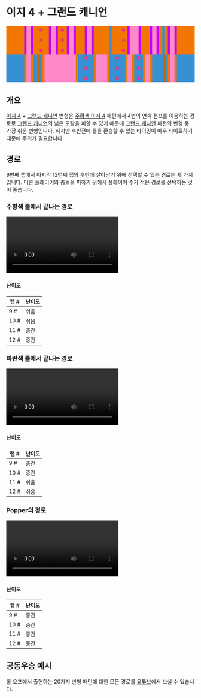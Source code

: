 # 이지 4 + 그랜드 캐니언

![Easy 4 + Grand Canyon](../images/variations/easy-4-grand-canyon.jpg)

## 개요

[이지 4](../rolls/easy-4.md#주황색-롤) + [그랜드 캐니언](../rolls/grand-canyon.md) 변형은 [주황색 이지 4](../rolls/easy-4.md#주황색-롤) 패턴에서 4번의 연속 점프를 이용하는 경로로 [그랜드 캐니언](../rolls/grand-canyon.md)의 넓은 도랑을 피할 수 있기 때문에 [그랜드 캐니언](../rolls/grand-canyon.md) 패턴의 변형 중 가장 쉬운 변형입니다. 하지만 후반전에 롤을 환승할 수 있는 타이밍이 매우 타이트하기 때문에 주의가 필요합니다.

## 경로

9번째 랩에서 마지막 12번째 랩의 후반에 살아남기 위해 선택할 수 있는 경로는 세 가지입니다. 다른 플레이어와 충돌을 피하기 위해서 플레이어 수가 적은 경로를 선택하는 것이 좋습니다.

### 주황색 롤에서 끝나는 경로

<video controls>
  <source src="../../images/variations/easy-4-grand-canyon-end-on-orange.mp4" type="video/mp4">
</video>

#### 난이도

| 랩 #  | 난이도     |
| ----- | ---------- |
| 9 #   | 쉬움       |
| 10 #  | 쉬움       |
| 11 #  | 중간       |
| 12 #  | 중간       |

### 파란색 롤에서 끝나는 경로

<video controls>
  <source src="../../images/variations/easy-4-grand-canyon-end-on-blue.mp4" type="video/mp4">
</video>

#### 난이도

| 랩 #  | 난이도     |
| ----- | ---------- |
| 9 #   | 중간       |
| 10 #  | 중간       |
| 11 #  | 쉬움       |
| 12 #  | 쉬움       |

### Popper의 경로

<video controls>
  <source src="../../images/variations/easy-4-grand-canyon-poppers-path.mp4" type="video/mp4">
</video>

#### 난이도

| 랩 #  | 난이도     |
| ----- | ---------- |
| 9 #   | 중간       |
| 10 #  | 중간       |
| 11 #  | 중간       |
| 12 #  | 중간       |

## 공동우승 예시

롤 오프에서 출현하는 20가지 변형 패턴에 대한 모든 경로를 [유튜브](https://www.youtube.com/playlist?list=PLG_QNSp9ZgJLWYSNl4vY26VJCZeOQHO1F)에서 보실 수 있습니다.
